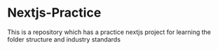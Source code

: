 # Nextjs-Practice
This is a repository which has a practice nextjs project for learning the folder structure and industry standards
